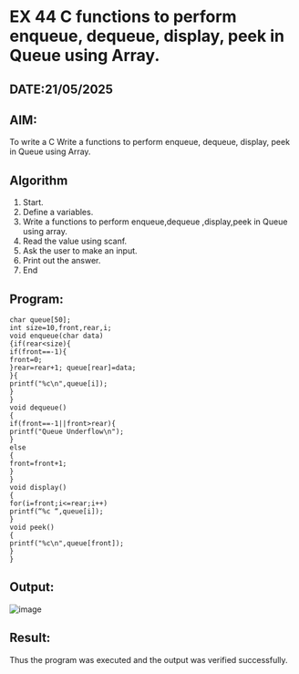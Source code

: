 # EX 44 C functions to perform enqueue, dequeue, display, peek in Queue using Array.
## DATE:21/05/2025
## AIM:
To write a C Write a functions to perform enqueue, dequeue, display, peek in Queue using Array.

## Algorithm
1. Start.
2. Define a variables.
3. Write a functions to perform enqueue,dequeue ,display,peek in Queue using array.
4. Read the value using scanf.
5. Ask the user to make an input.
6. Print out the answer.
7. End
## Program:
```
char queue[50];
int size=10,front,rear,i; 
void enqueue(char data)
{if(rear<size){
if(front==-1){
front=0;
}rear=rear+1; queue[rear]=data;
}{
printf("%c\n",queue[i]);
}
}
void dequeue()
{
if(front==-1||front>rear){
printf("Queue Underflow\n");
}
else
{
front=front+1;
}
}
void display()
{
for(i=front;i<=rear;i++)
printf(“%c “,queue[i]);
}
void peek()
{
printf("%c\n",queue[front]);
}
}
```

## Output:

![image](https://github.com/user-attachments/assets/0e8401aa-dc5b-4345-bbb4-67472f1613ab)

## Result:
Thus the program was executed and the output was verified successfully.
